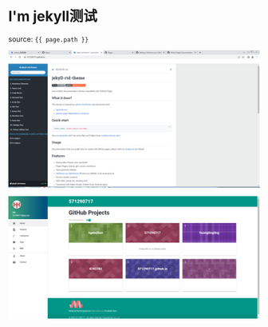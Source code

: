 # I'm jekyll测试

source: `{{ page.path }}`







![第二个截图适合写blog](%E7%AC%AC%E4%BA%8C%E4%B8%AA%E6%88%AA%E5%9B%BE%E9%80%82%E5%90%88%E5%86%99blog-16835338234012.png)

![第一个截图适合个人主页介绍](%E7%AC%AC%E4%B8%80%E4%B8%AA%E6%88%AA%E5%9B%BE%E9%80%82%E5%90%88%E4%B8%AA%E4%BA%BA%E4%B8%BB%E9%A1%B5%E4%BB%8B%E7%BB%8D-16835338128611.png)



